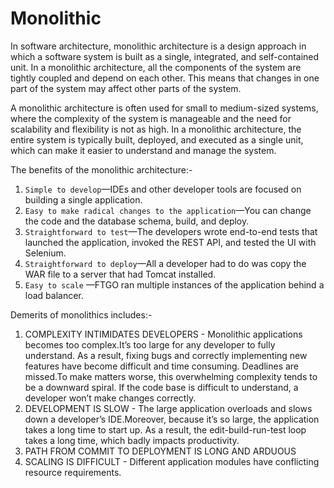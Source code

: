 # Monolithic

In software architecture, monolithic architecture is a design approach in which a software system is built as a single, integrated, and self-contained unit. In a monolithic architecture, all the components of the system are tightly coupled and depend on each other. This means that changes in one part of the system may affect other parts of the system.

A monolithic architecture is often used for small to medium-sized systems, where the complexity of the system is manageable and the need for scalability and flexibility is not as high. In a monolithic architecture, the entire system is typically built, deployed, and executed as a single unit, which can make it easier to understand and manage the system.

The benefits of the monolithic architecture:-

1. `Simple to develop`—IDEs and other developer tools are focused on building a single application.
2. `Easy to make radical changes to the application`—You can change the code and the database schema, build, and deploy.
3. `Straightforward to test`—The developers wrote end-to-end tests that launched the application, invoked the REST API, and tested the UI with Selenium.
4. `Straightforward to deploy`—All a developer had to do was copy the WAR file to a server that had Tomcat installed.
5. `Easy to scale` —FTGO ran multiple instances of the application behind a load balancer.

Demerits of monolithics includes:-

1. COMPLEXITY INTIMIDATES DEVELOPERS - Monolithic applications becomes too complex.It’s too large for any developer to fully understand. As a result, fixing bugs and correctly implementing new features have become difficult and time consuming. Deadlines are missed.To make matters worse, this overwhelming complexity tends to be a downward spiral. If the code base is difficult to understand, a developer won’t make changes correctly.
2. DEVELOPMENT IS SLOW - The large application overloads and slows down a developer’s IDE.Moreover, because it’s so large, the application takes a long time to start up. As a result, the edit-build-run-test loop takes a long time, which badly impacts productivity.
3. PATH FROM COMMIT TO DEPLOYMENT IS LONG AND ARDUOUS
4. SCALING IS DIFFICULT - Different application modules have conflicting resource requirements.